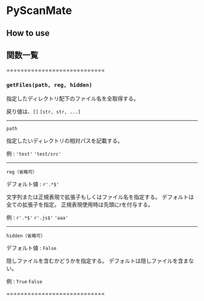 # PyScanMate

## How to use

## 関数一覧

============================

### `getFiles(path, reg, hidden)`

指定したディレクトリ配下のファイル名を全取得する。

戻り値は、`[]` `[str, str, ...]`

---

`path`

指定したいディレクトリの相対パスを記載する。

例 : `'test'` `'test/src'`

---

`reg（省略可）`

デフォルト値 : `r'.*$'`

文字列または正規表現で拡張子もしくはファイル名を指定する。
デフォルトは全ての拡張子を指定。
正規表現使用時は先頭にrを付与する。

例 : `r'.*$'` `r'.js$'` `'aaa'`

---

`hidden（省略可）`

デフォルト値 : `False`

隠しファイルを含むかどうかを指定する。
デフォルトは隠しファイルを含まない。

例 : `True` `False`

============================